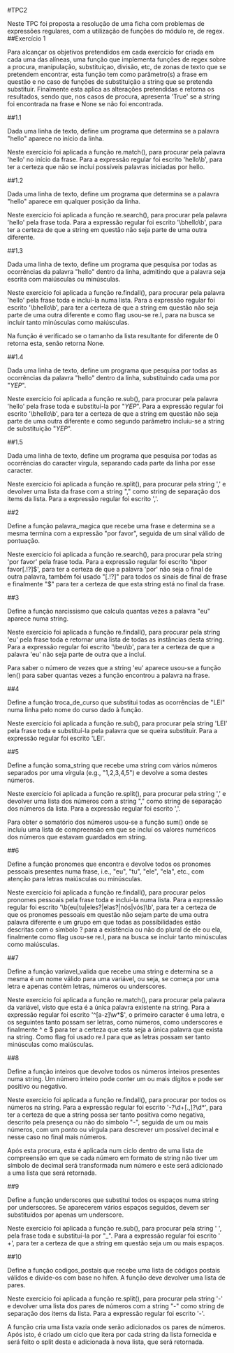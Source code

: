 #TPC2

Neste TPC foi proposta a resolução de uma ficha com problemas de expressões regulares, com a utilização de funções do módulo re, de regex.
##Exercício 1

Para alcançar os objetivos pretendidos em cada exercício for criada em cada uma das alíneas, uma função que implementa funções de regex sobre a procura, manipulação, substituiçao, divisão, etc, de zonas de texto que se pretendem encontrar, esta função tem como parâmetro(s) a frase em questão e no caso de funções de substituição a string que se pretenda substituir. Finalmente esta aplica as alterações pretendidas e retorna os resultados, sendo que, nos casos de procura, apresenta 'True' se a string foi encontrada na frase e None se não foi encontrada.

##1.1

Dada uma linha de texto, define um programa que determina se a palavra "hello" aparece no início da linha.

Neste exercício foi aplicada a função re.match(), para procurar pela palavra 'hello' no início da frase. Para a expressão regular foi escrito 'hello\b', para ter a certeza que não se incluí possíveis palavras iniciadas por hello.

##1.2

Dada uma linha de texto, define um programa que determina se a palavra "hello" aparece em qualquer posição da linha.

Neste exercício foi aplicada a função re.search(), para procurar pela palavra 'hello' pela frase toda. Para a expressão regular foi escrito '\bhello\b', para ter a certeza de que a string em questão não seja parte de uma outra diferente.

##1.3

Dada uma linha de texto, define um programa que pesquisa por todas as ocorrências da palavra "hello" dentro da linha, admitindo que a palavra seja escrita com maiúsculas ou minúsculas.

Neste exercício foi aplicada a função re.findall(), para procurar pela palavra 'hello' pela frase toda e incluí-la numa lista. Para a expressão regular foi escrito '\bhello\b', para ter a certeza de que a string em questão não seja parte de uma outra diferente e como flag usou-se re.I, para na busca se incluir tanto minúsculas como maiúsculas.

Na função é verificado se o tamanho da lista resultante for diferente de 0 retorna esta, senão retorna None.

##1.4

Dada uma linha de texto, define um programa que pesquisa por todas as ocorrências da palavra "hello" dentro da linha, substituindo cada uma por "*YEP*".

Neste exercício foi aplicada a função re.sub(), para procurar pela palavra 'hello' pela frase toda e substituí-la por "*YEP*". Para a expressão regular foi escrito '\bhello\b', para ter a certeza de que a string em questão não seja parte de uma outra diferente e como segundo parâmetro incluiu-se a string de substituição "*YEP*".

##1.5

Dada uma linha de texto, define um programa que pesquisa por todas as ocorrências do caracter vírgula, separando cada parte da linha por esse caracter.

Neste exercício foi aplicada a função re.split(), para procurar pela string ',' e devolver uma lista da frase com a string "," como string de separação dos items da lista. Para a expressão regular foi escrito ','.

##2

Define a função palavra_magica que recebe uma frase e determina se a mesma termina com a expressão "por favor", seguida de um sinal válido de pontuação.

Neste exercício foi aplicada a função re.search(), para procurar pela string 'por favor' pela frase toda. Para a expressão regular foi escrito '\bpor favor[.!?]$', para ter a certeza de que a palavra 'por' não seja o final de outra palavra, também foi usado "[.!?]" para todos os sinais de final de frase e finalmente "$" para ter a certeza de que esta string está no final da frase.

##3

Define a função narcissismo que calcula quantas vezes a palavra "eu" aparece numa string.

Neste exercício foi aplicada a função re.findall(), para procurar pela string 'eu' pela frase toda e retornar uma lista de todas as instâncias desta string. Para a expressão regular foi escrito '\beu\b', para ter a certeza de que a palavra 'eu' não seja parte de outra que a incluí.

Para saber o número de vezes que a string 'eu' aparece usou-se a função len() para saber quantas vezes a função encontrou a palavra na frase.

##4

Define a função troca_de_curso que substitui todas as ocorrências de "LEI" numa linha pelo nome do curso dado à função.

Neste exercício foi aplicada a função re.sub(), para procurar pela string 'LEI' pela frase toda e substituí-la pela palavra que se queira substituir. Para a expressão regular foi escrito 'LEI'.

##5

Define a função soma_string que recebe uma string com vários números separados por uma vírgula (e.g., "1,2,3,4,5") e devolve a soma destes números.

Neste exercício foi aplicada a função re.split(), para procurar pela string ',' e devolver uma lista dos números com a string "," como string de separação dos números da lista. Para a expressão regular foi escrito ','.

Para obter o somatório dos números usou-se a função sum() onde se incluíu uma lista de compreensão em que se incluí os valores numéricos dos números que estavam guardados em string.

##6

Define a função pronomes que encontra e devolve todos os pronomes pessoais presentes numa frase, i.e., "eu", "tu", "ele", "ela", etc., com atenção para letras maiúsculas ou minúsculas.

Neste exercício foi aplicada a função re.findall(), para procurar pelos pronomes pessoais pela frase toda e incluí-la numa lista. Para a expressão regular foi escrito '\b(eu|tu|eles?|elas?|nós|vós)\b', para ter a certeza de que os pronomes pessoais em questão não sejam parte de uma outra palavra diferente e um grupo em que todas as possibilidades estão descritas com o símbolo ? para a existência ou não do plural de ele ou ela, finalmente como flag usou-se re.I, para na busca se incluir tanto minúsculas como maiúsculas.

##7

Define a função variavel_valida que recebe uma string e determina se a mesma é um nome válido para uma variável, ou seja, se começa por uma letra e apenas contém letras, números ou underscores.

Neste exercício foi aplicada a função re.match(), para procurar pela palavra da variável, visto que esta é a única palavra existente na string. Para a expressão regular foi escrito '^[a-z]\w*$', o primeiro caracter é uma letra, e os seguintes tanto possam ser letras, como números, como underscores e finalmente ^ e $ para ter a certeza que esta seja a única palavra que exista na string. Como flag foi usado re.I para que as letras possam ser tanto minúsculas como maiúsculas.

##8

Define a função inteiros que devolve todos os números inteiros presentes numa string. Um número inteiro pode conter um ou mais dígitos e pode ser positivo ou negativo.

Neste exercício foi aplicada a função re.findall(), para procurar por todos os números na string. Para a expressão regular foi escrito '-?\d+[.,]?\d*', para ter a certeza de que a string possa ser tanto positiva como negativa, descrito pela presença ou não do símbolo "-", seguida de um ou mais números, com um ponto ou vírgula para descrever um possível decimal e nesse caso no final mais números. 

Após esta procura, esta é aplicada num ciclo dentro de uma lista de compreensão em que se cada número em formato de string não tiver um símbolo de decimal será transformada num número e este será adicionado a uma lista que será retornada. 

##9

Define a função underscores que substitui todos os espaços numa string por underscores. Se aparecerem vários espaços seguidos, devem ser substituídos por apenas um underscore.

Neste exercício foi aplicada a função re.sub(), para procurar pela string ' ', pela frase toda e substituí-la por "_". Para a expressão regular foi escrito ' +', para ter a certeza de que a string em questão seja um ou mais espaços.

##10

Define a função codigos_postais que recebe uma lista de códigos postais válidos e divide-os com base no hífen. A função deve devolver uma lista de pares.

Neste exercício foi aplicada a função re.split(), para procurar pela string '-' e devolver uma lista dos pares de números com a string "-" como string de separação dos items da lista. Para a expressão regular foi escrito '-'.

A função cria uma lista vazia onde serão adicionados os pares de números. Após isto, é criado um ciclo que itera por cada string da lista fornecida e será feito o split desta e adicionada à nova lista, que será retornada.
